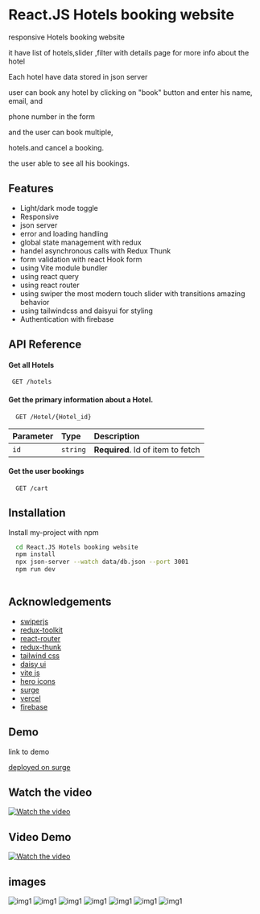 
# React.JS Hotels booking website  

responsive Hotels booking website

it have list of hotels,slider ,filter  with details page for more info about the hotel 

Each hotel have  data stored in json server 

user can  book any  hotel by clicking on "book" button and enter his name, email, and 

phone number in the form  

and the  user can  book multiple,

hotels.and cancel a booking.

the  user able to see all his bookings.

## Features

- Light/dark mode toggle
- Responsive
- json server 
- error and loading handling 
- global state management with redux
- handel asynchronous calls with Redux Thunk 
- form validation with  react Hook form
- using Vite  module bundler
- using react query
- using react router
- using swiper the most modern touch slider with transitions amazing  behavior
- using tailwindcss and daisyui  for styling
- Authentication with firebase

## API Reference

#### Get all Hotels

```http
 GET /hotels
```


#### Get the primary information about a Hotel.

```http
  GET /Hotel/{Hotel_id}
```

| Parameter | Type     | Description                       |
| :-------- | :------- | :-------------------------------- |
| `id`      | `string` | **Required**. Id of item to fetch |

#### Get the user bookings

```http
  GET /cart
```

## Installation

Install my-project with npm

```bash
  cd React.JS Hotels booking website
  npm install 
  npx json-server --watch data/db.json --port 3001
  npm run dev
 
```

## Acknowledgements

 - [swiperjs](https://swiperjs.com/demos#space-between)
 - [redux-toolkit](https://redux-toolkit.js.org/)
 - [react-router](https://reactrouter.com/en/main)
 - [redux-thunk](https://redux.js.org/usage/writing-logic-thunks)
 - [tailwind css](https://tailwindcss.com/)
 - [daisy ui](https://daisyui.com/)
 - [vite js](https://vitejs.dev/)
 - [hero icons](https://heroicons.com/)
 - [surge](https://surge.sh/)
 - [vercel](https://vercel.com)
 - [firebase](https://firebase.google.com)
 
## Demo

 link to demo

[deployed on  surge ](https://gusty-destruction.surge.sh/)
## Watch the video

[![Watch the video](thumb.png)](./hotel.wmv)
## Video Demo

[![Watch the video](./d2.png)](./demo.wmv)

## images

![img1](img1.png?raw=true "Title")
![img1](img2.png?raw=true "Title")
![img1](img3.png?raw=true "Title")
![img1](img4.png?raw=true "Title")
![img1](img5.png?raw=true "Title")
![img1](img6.png?raw=true "Title")
![img1](img7.png?raw=true "Title")
